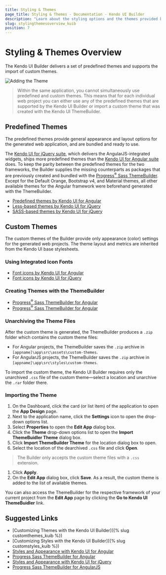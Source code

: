 ```yaml
---
title: Styling & Themes
page_title: Styling & Themes - Documentation - Kendo UI Builder
description: "Learn about the styling options and the themes provided by the Kendo UI Builder tool for creating and managing Angular and AngularJS-based web applications."
slug: stylingthemesoverview_kuib
position: 7
---
```


# Styling & Themes Overview

The Kendo UI Builder delivers a set of predefined themes and supports the import of custom themes.  

<img src="../images/kuib-create-app-themes.png" class="img-responsive" alt="Adding the Theme"/>

> Within the same application, you cannot simultaneously use predefined and custom themes. This means that for each individual web project you can either use any of the predefined themes that are supported by the Kendo UI Builder or import a custom theme that was created with the Kendo UI ThemeBuilder.

## Predefined Themes

The predefined themes provide general appearance and layout options for the generated web application, and are bundled and ready to use.

The [Kendo UI for jQuery suite](https://docs.telerik.com/kendo-ui/introduction), which delivers the AngularJS-integrated widgets, ships more predefined themes than the [Kendo UI for Angular suite](https://www.telerik.com/kendo-angular-ui/) does. To keep the parity between the predefined themes for the two frameworks, the Builder supplies the missing counterparts as packages that are previously created and bundled with the [Progress<sup>®</sup> Sass ThemeBuilder](http://themebuilder.telerik.com/). Except for the Default Orange, Bootstrap v4, and Material themes, all other available themes for the Angular framework were beforehand generated with the ThemeBuilder.

* [Predefined themes by Kendo UI for Angular](https://www.telerik.com/kendo-angular-ui/components/styling/)
* [Less-based themes by Kendo UI for jQuery](https://docs.telerik.com/kendo-ui/styles-and-layout/appearance-styling)  
* [SASS-based themes by Kendo UI for jQuery](https://docs.telerik.com/kendo-ui/styles-and-layout/sass-themes)

## Custom Themes

The custom themes of the Builder provide only appearance (color) settings for the generated web projects. The theme layout and metrics are inherited from the Kendo UI base stylesheets.

### Using Integrated Icon Fonts

* [Font icons by Kendo UI for Angular](https://www.telerik.com/kendo-angular-ui/components/styling/icons/)
* [Font icons by Kendo UI for jQuery](https://docs.telerik.com/kendo-ui/styles-and-layout/icons-web)

### Creating Themes with the ThemeBuilder

* [Progress<sup>®</sup> Sass ThemeBuilder for Angular](http://themebuilder.telerik.com/kendo-angular-ui)
* [Progress<sup>®</sup> Sass ThemeBuilder for Angular](http://themebuilder.telerik.com/kendo-angular-ui)

### Unarchiving the Theme Files

After the custom theme is generated, the ThemeBuilder produces a `.zip` folder which contains the custom theme files:

* For Angular projects, the ThemeBuilder saves the `.zip` archive in `[appname]\app\src\assets\custom-themes`.
* For AngularJS projects, the ThemeBuilder saves the `.zip` archive in `[appname]\app\src\styles\custom-themes`.

To import the custom theme, the Kendo UI Builder requires only the unarchived `.css` file of the custom theme&mdash;select a location and unarchive the `.rar` folder there.

### Importing the Theme

1. On the Dashboard, click the card (or list item) of the application to open the **App Design** page.
1. Next to the application name, click the **Settings** icon to open the drop-down options list.
1. Select **Properties** to open the **Edit App** dialog box.
1. Click the **Theme** drop-down options list to open the **Import ThemeBuidler Theme** dialog box.
1. Click **Import ThemeBuilder Theme** for the location dialog box to open.
1. Select the location of the dearchived `.css` file and click **Open**.

  > The Builder only accepts the custom theme files with a `.css` extension.

1. Click **Apply**.
1. On the **Edit App** dialog box, click **Save**. As a result, the custom theme is added to the list of available themes.

You can also access the ThemeBuilder for the respective framework of your current project from the **Edit App** page by clicking the **Go to Kendo UI ThemeBuidler** link.

## Suggested Links

* [Customizing Themes with the Kendo UI Builder]({% slug customthemes_kuib %})
* [Customizing Styles with the Kendo UI Builder]({% slug customstyles_kuib %})
* [Styles and Appearance with Kendo UI for Angular](https://www.telerik.com/kendo-angular-ui/components/styling/)
* [Progress Sass ThemeBuilder for Angular](http://themebuilder.telerik.com/kendo-angular-ui)
* [Styles and Appearance with Kendo UI for jQuery](https://docs.telerik.com/kendo-ui/styles-and-layout/appearance-styling)
* [Progress Sass ThemeBuilder for AngularJS](http://themebuilder.telerik.com/kendo-ui)
